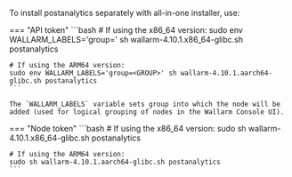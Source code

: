 To install postanalytics separately with all-in-one installer, use:

=== "API token"
    ```bash
    # If using the x86_64 version:
    sudo env WALLARM_LABELS='group=<GROUP>' sh wallarm-4.10.1.x86_64-glibc.sh postanalytics

    # If using the ARM64 version:
    sudo env WALLARM_LABELS='group=<GROUP>' sh wallarm-4.10.1.aarch64-glibc.sh postanalytics
    ```        

    The `WALLARM_LABELS` variable sets group into which the node will be added (used for logical grouping of nodes in the Wallarm Console UI).

=== "Node token"
    ```bash
    # If using the x86_64 version:
    sudo sh wallarm-4.10.1.x86_64-glibc.sh postanalytics

    # If using the ARM64 version:
    sudo sh wallarm-4.10.1.aarch64-glibc.sh postanalytics
    ```